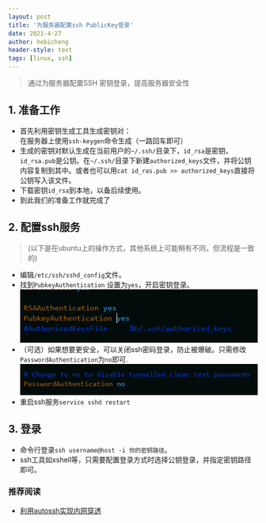 ```yaml
---
layout: post
title: '为服务器配置ssh PublicKey登录'
date: 2021-4-27
author: hebicheng
header-style: text 
tags: [linux, ssh]
---
```


> 通过为服务器配置SSH 密钥登录，提高服务器安全性

## 1. 准备工作
* 首先利用密钥生成工具生成密钥对：  
在服务器上使用`ssh-keygen`命令生成（一路回车即可）
* 生成的密钥对默认生成在当前用户的`~/.ssh/`目录下，`id_rsa`是密钥，`id_rsa.pub`是公钥。在`~/.ssh/`目录下新建`authorized_keys`文件，并将公钥内容复制到其中。或者也可以用`cat id_ras.pub >> authorized_keys`直接将公钥写入该文件。
* 下载密钥`id_rsa`到本地，以备后续使用。
* 到此我们的准备工作就完成了

## 2. 配置ssh服务
> (以下是在ubuntu上的操作方式，其他系统上可能稍有不同，但流程是一致的)
* 编辑`/etc/ssh/sshd_config`文件。
* 找到`PubkeyAuthentication` 设置为`yes`，开启密钥登录。
![图片](/img/in-post/为服务器配置SSH密钥登录/20210427110634.png)
* （可选）如果想要更安全，可以关闭ssh密码登录，防止被爆破。只需修改`PasswordAuthentication`为`no`即可.
![图片](/img/in-post/为服务器配置SSH密钥登录/20210427111149.png)
* 重启ssh服务`service sshd restart`

## 3. 登录
* 命令行登录`ssh username@host -i 你的密钥路径`。
* ssh工具如xshell等，只需要配置登录方式时选择公钥登录，并指定密钥路径即可。

### 推荐阅读
* [利用autossh实现内网穿透](https://hebicheng.github.io/2021/04/15/%E5%88%A9%E7%94%A8autossh%E5%AE%9E%E7%8E%B0%E5%86%85%E7%BD%91%E7%A9%BF%E9%80%8F/)